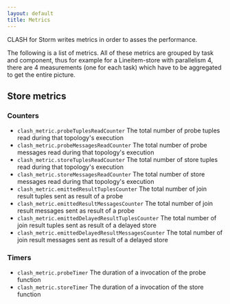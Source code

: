 ```yaml
---
layout: default
title: Metrics
---
```


CLASH for Storm writes metrics in order to asses the performance.

The following is a list of metrics. All of these metrics are grouped by task and component, thus for example for a Lineitem-store with parallelism 4, there are 4 measurements (one for each task) which have to be aggregated to get the entire picture.

## Store metrics

### Counters

* `clash_metric.probeTuplesReadCounter` The total number of probe tuples read during that topology's execution
* `clash_metric.probeMessagesReadCounter` The total number of probe messages read during that topology's execution
* `clash_metric.storeTuplesReadCounter` The total number of store tuples read during that topology's execution
* `clash_metric.storeMessagesReadCounter` The total number of store messages read during that topology's execution
* `clash_metric.emittedResultTuplesCounter` The total number of join result tuples sent as result of a probe
* `clash_metric.emittedResultMessagesCounter` The total number of join result messages sent as result of a probe
* `clash_metric.emittedDelayedResultTuplesCounter` The total number of join result tuples sent as result of a delayed store
* `clash_metric.emittedDelayedResultMessagesCounter` The total number of join result messages sent as result of a delayed store

### Timers

* `clash_metric.probeTimer` The duration of a invocation of the probe function
* `clash_metric.storeTimer` The duration of a invocation of the store function
